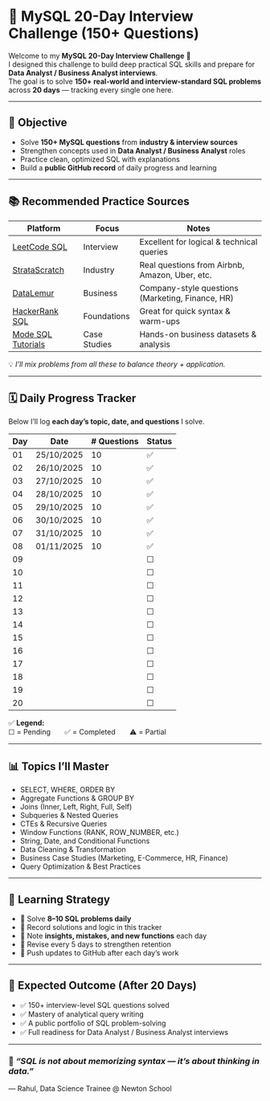 # 🧠 MySQL 20-Day Interview Challenge (150+ Questions)

Welcome to my **MySQL 20-Day Interview Challenge** 🚀  
I designed this challenge to build deep practical SQL skills and prepare for **Data Analyst / Business Analyst interviews**.  
The goal is to solve **150+ real-world and interview-standard SQL problems** across **20 days** — tracking every single one here.

---

## 🎯 Objective

- Solve **150+ MySQL questions** from **industry & interview sources**
- Strengthen concepts used in **Data Analyst / Business Analyst** roles
- Practice clean, optimized SQL with explanations
- Build a **public GitHub record** of daily progress and learning

---

## 📚 Recommended Practice Sources

| Platform | Focus | Notes |
|-----------|--------|-------|
| [LeetCode SQL](https://leetcode.com/problemset/database/) | Interview | Excellent for logical & technical queries |
| [StrataScratch](https://www.stratascratch.com/) | Industry | Real questions from Airbnb, Amazon, Uber, etc. |
| [DataLemur](https://datalemur.com/questions) | Business | Company-style questions (Marketing, Finance, HR) |
| [HackerRank SQL](https://www.hackerrank.com/domains/sql) | Foundations | Great for quick syntax & warm-ups |
| [Mode SQL Tutorials](https://mode.com/sql-tutorial/) | Case Studies | Hands-on business datasets & analysis |

💡 *I’ll mix problems from all these to balance theory + application.*

---

## 🗓️ Daily Progress Tracker

Below I’ll log **each day’s topic, date, and questions** I solve.  


| Day | Date | # Questions |  Status |
|-----|------|--------------|---------|
| 01 | 25/10/2025 | 10 | ✅ |
| 02 | 26/10/2025 | 10 | ✅ |
| 03 | 27/10/2025 | 10 | ✅ |
| 04 |28/10/2025 | 10 | ✅ |
| 05 |29/10/2025 | 10 | ✅ |
| 06 |30/10/2025 | 10 | ✅ |
| 07 | 31/10/2025 | 10 | ✅ |
| 08 |  01/11/2025 | 10 | ✅ |
| 09 |  |  | ☐ |
| 10 |  |  | ☐ |
| 11 |  |  | ☐ |
| 12 |  |  | ☐ |
| 13 |  |  | ☐ |
| 14 |  |  | ☐ |
| 15 |  |  | ☐ |
| 16 |  |  | ☐ |
| 17 |  |  | ☐ |
| 18 |  |  | ☐ |
| 19 |  |  | ☐ |
| 20 |  |  | ☐ |

✅ **Legend:**  
☐ = Pending  ✅ = Completed  ⚠️ = Partial

---

## 📊 Topics I’ll Master

- SELECT, WHERE, ORDER BY  
- Aggregate Functions & GROUP BY  
- Joins (Inner, Left, Right, Full, Self)  
- Subqueries & Nested Queries  
- CTEs & Recursive Queries  
- Window Functions (RANK, ROW_NUMBER, etc.)  
- String, Date, and Conditional Functions  
- Data Cleaning & Transformation  
- Business Case Studies (Marketing, E-Commerce, HR, Finance)  
- Query Optimization & Best Practices  

---

## 🧠 Learning Strategy

- 🔸 Solve **8–10 SQL problems daily**
- 🔸 Record solutions and logic in this tracker
- 🔸 Note **insights, mistakes, and new functions** each day
- 🔸 Revise every 5 days to strengthen retention
- 🔸 Push updates to GitHub after each day’s work

---

## 🏁 Expected Outcome (After 20 Days)

- ✅ 150+ interview-level SQL questions solved  
- ✅ Mastery of analytical query writing  
- ✅ A public portfolio of SQL problem-solving  
- ✅ Full readiness for Data Analyst / Business Analyst interviews  

---

### 🧩 *“SQL is not about memorizing syntax — it’s about thinking in data.”*  
— Rahul, Data Science Trainee @ Newton School
